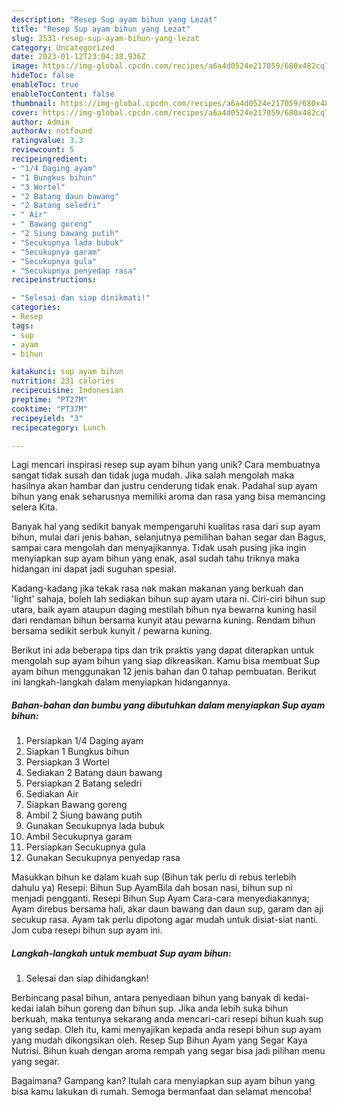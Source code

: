 ```yaml
---
description: "Resep Sup ayam bihun yang Lezat"
title: "Resep Sup ayam bihun yang Lezat"
slug: 2531-resep-sup-ayam-bihun-yang-lezat
category: Uncategorized
date: 2023-01-12T23:04:38.936Z
image: https://img-global.cpcdn.com/recipes/a6a4d0524e217059/680x482cq70/sup-ayam-bihun-foto-resep-utama.jpg
hideToc: false
enableToc: true
enableTocContent: false
thumbnail: https://img-global.cpcdn.com/recipes/a6a4d0524e217059/680x482cq70/sup-ayam-bihun-foto-resep-utama.jpg
cover: https://img-global.cpcdn.com/recipes/a6a4d0524e217059/680x482cq70/sup-ayam-bihun-foto-resep-utama.jpg
author: Admin
authorAv: notfound
ratingvalue: 3.3
reviewcount: 5
recipeingredient:
- "1/4 Daging ayam"
- "1 Bungkus bihun"
- "3 Wortel"
- "2 Batang daun bawang"
- "2 Batang seledri"
- " Air"
- " Bawang goreng"
- "2 Siung bawang putih"
- "Secukupnya lada bubuk"
- "Secukupnya garam"
- "Secukupnya gula"
- "Secukupnya penyedap rasa"
recipeinstructions:

- "Selesai dan siap dinikmati!"
categories:
- Resep
tags:
- sup
- ayam
- bihun

katakunci: sup ayam bihun 
nutrition: 231 calories
recipecuisine: Indonesian
preptime: "PT27M"
cooktime: "PT37M"
recipeyield: "3"
recipecategory: Lunch

---
```





Lagi mencari inspirasi resep sup ayam bihun yang unik? Cara membuatnya sangat tidak susah dan tidak juga mudah. Jika salah mengolah maka hasilnya akan hambar dan justru cenderung tidak enak. Padahal sup ayam bihun yang enak seharusnya memiliki aroma dan rasa yang bisa memancing selera Kita.





Banyak hal yang sedikit banyak mempengaruhi kualitas rasa dari sup ayam bihun, mulai dari jenis bahan, selanjutnya pemilihan bahan segar dan Bagus, sampai cara mengolah dan menyajikannya. Tidak usah pusing jika ingin menyiapkan sup ayam bihun yang enak,      asal sudah tahu triknya maka hidangan ini dapat jadi suguhan spesial.














Kadang-kadang jika tekak rasa nak makan makanan yang berkuah dan &#39;light&#39; sahaja, boleh lah sediakan bihun sup ayam utara ni. Ciri-ciri bihun sup utara, baik ayam ataupun daging mestilah bihun nya bewarna kuning hasil dari rendaman bihun bersama kunyit atau pewarna kuning. Rendam bihun bersama sedikit serbuk kunyit / pewarna kuning.






Berikut ini ada beberapa tips dan trik praktis yang dapat diterapkan untuk mengolah sup ayam bihun yang siap dikreasikan. Kamu bisa membuat Sup ayam bihun menggunakan 12 jenis bahan dan 0 tahap pembuatan. Berikut ini langkah-langkah dalam menyiapkan hidangannya.

<!--inarticleads1-->

##### Bahan-bahan dan bumbu yang dibutuhkan dalam menyiapkan Sup ayam bihun:

1. Persiapkan 1/4 Daging ayam
1. Siapkan 1 Bungkus bihun
1. Persiapkan 3 Wortel
1. Sediakan 2 Batang daun bawang
1. Persiapkan 2 Batang seledri
1. Sediakan  Air
1. Siapkan  Bawang goreng
1. Ambil 2 Siung bawang putih
1. Gunakan Secukupnya lada bubuk
1. Ambil Secukupnya garam
1. Persiapkan Secukupnya gula
1. Gunakan Secukupnya penyedap rasa


Masukkan bihun ke dalam kuah sup (Bihun tak perlu di rebus terlebih dahulu ya) Resepi: Bihun Sup AyamBila dah bosan nasi, bihun sup ni menjadi pengganti. Resepi Bihun Sup Ayam Cara-cara menyediakannya; Ayam direbus bersama hali, akar daun bawang dan daun sup, garam dan aji secukup rasa. Ayam tak perlu dipotong agar mudah untuk disiat-siat nanti. Jom cuba resepi bihun sup ayam ini. 

<!--inarticleads2-->

##### Langkah-langkah untuk membuat Sup ayam bihun:


1. Selesai dan siap dihidangkan!

Berbincang pasal bihun, antara penyediaan bihun yang banyak di kedai-kedai ialah bihun goreng dan bihun sup. Jika anda lebih suka bihun berkuah, maka tentunya sekarang anda mencari-cari resepi bihun kuah sup yang sedap. Oleh itu, kami menyajikan kepada anda resepi bihun sup ayam yang mudah dikongsikan oleh. Resep Sup Bihun Ayam yang Segar Kaya Nutrisi. Bihun kuah dengan aroma rempah yang segar bisa jadi pilihan menu yang segar. 

Bagaimana? Gampang kan? Itulah cara menyiapkan sup ayam bihun yang bisa kamu lakukan di rumah. Semoga bermanfaat dan selamat mencoba!
